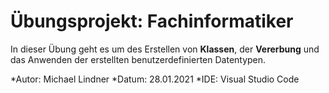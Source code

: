 # Übungsprojekt: Fachinformatiker 

In dieser Übung geht es um des Erstellen von **Klassen**, der **Vererbung** und das Anwenden der erstellten benutzerdefinierten Datentypen.

*Autor: Michael Lindner
*Datum: 28.01.2021
*IDE: Visual Studio Code